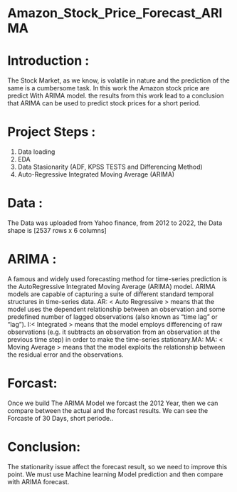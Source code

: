    # Amazon_Stock_Price_Forecast_ARIMA
# Introduction : 
 The Stock Market, as we know, is volatile in nature and the prediction of the same is a cumbersome task. In this work the Amazon stock price are predict With ARIMA model.
 the results from this work lead to a conclusion that ARIMA can be used to predict stock prices for a short period.
 # Project Steps :
  1. Data loading
  2. EDA
  3. Data Stasionarity (ADF, KPSS TESTS and Differencing Method)
  4. Auto-Regressive Integrated Moving Average (ARIMA)
# Data : 
The Data was uploaded from Yahoo finance, from 2012 to 2022, the Data shape is [2537 rows x 6 columns]
# ARIMA :
A famous and widely used forecasting method for time-series prediction is the AutoRegressive Integrated Moving Average (ARIMA) model. ARIMA models are capable of capturing a suite of different standard temporal structures in time-series data.
AR: < Auto Regressive > means that the model uses the dependent relationship between an observation and some predefined number of lagged observations (also known as “time lag” or “lag”).
I:< Integrated > means that the model employs differencing of raw observations (e.g. it subtracts an observation from an observation at the previous time step) in order to make the time-series stationary.MA:
MA: < Moving Average > means that the model exploits the relationship between the residual error and the observations.
# Forcast: 
Once we build The ARIMA Model we forcast the 2012 Year, then we can compare between the actual and the forcast results.
We can see  the Forcaste of 30 Days, short periode..
# Conclusion:
The stationarity issue affect the forecast result, so we need to improve this point. 
We must use Machine learning Model prediction and then compare with ARIMA forecast.


